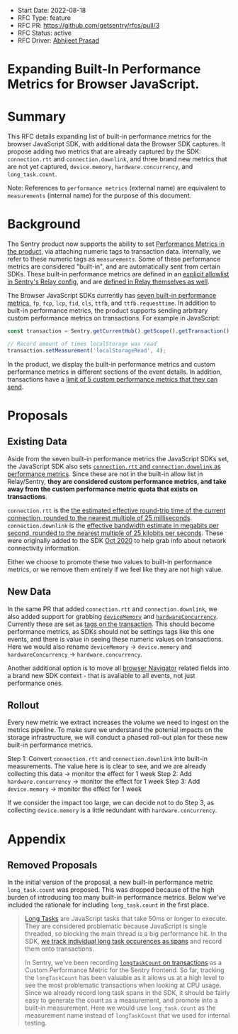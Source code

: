 * Start Date: 2022-08-18
* RFC Type: feature
* RFC PR: https://github.com/getsentry/rfcs/pull/3
* RFC Status: active
* RFC Driver: [Abhijeet Prasad](https://github.com/AbhiPrasad)

# Expanding Built-In Performance Metrics for Browser JavaScript.

# Summary

This RFC details expanding list of built-in performance metrics for the browser JavaScript SDK, with additional data the Browser SDK captures. It propose adding two metrics that are already captured by the SDK: `connection.rtt` and `connection.downlink`, and three brand new metrics that are not yet captured, `device.memory`, `hardware.concurrency`, and `long_task.count`.

Note: References to `performance metrics` (external name) are equivalent to `measurements` (internal name) for the purpose of this document.

# Background

The Sentry product now supports the ability to set [Performance Metrics in the product](https://docs.sentry.io/product/sentry-basics/metrics), via attaching numeric tags to transaction data. Internally, we refer to these numeric tags as `measurements`. Some of these performance metrics are considered "built-in", and are automatically sent from certain SDKs. These built-in performance metrics are defined in an [explicit allowlist in Sentry's Relay config](https://github.com/getsentry/sentry/blob/dddb995d6f33527cc5fd2b6c6d484b29bb02253d/src/sentry/relay/config/__init__.py#L407-L428), and are [defined in Relay themselves as well](https://github.com/getsentry/relay/blob/4f3e224d5eeea8922fe42163552e8f20db674e86/relay-server/src/metrics_extraction/transactions.rs#L270-L276). 

The Browser JavaScript SDKs currently has [seven built-in performance metrics](https://docs.sentry.io/platforms/javascript/performance/instrumentation/performance-metrics/), `fp`, `fcp`, `lcp`, `fid`, `cls`, `ttfb`, and `ttfb.requesttime`. In addition to built-in performance metrics, the product supports sending arbitrary custom performance metrics on transactions. For example in JavaScript:

```ts
const transaction = Sentry.getCurrentHub().getScope().getTransaction();

// Record amount of times localStorage was read
transaction.setMeasurement('localStorageRead', 4);
```

In the product, we display the built-in performance metrics and custom performance metrics in different sections of the event details. In addition, transactions have a [limit of 5 custom performance metrics that they can send](https://github.com/getsentry/sentry/blob/dddb995d6f33527cc5fd2b6c6d484b29bb02253d/src/sentry/relay/config/__init__.py#L430-L431).

# Proposals

## Existing Data

Aside from the seven built-in performance metrics the JavaScript SDKs set, the JavaScript SDK also sets [`connection.rtt` and `connection.downlink` as performance metrics](https://github.com/getsentry/sentry-javascript/blob/74db5275d8d5a28cfb18c5723575ea04c5ed5f02/packages/tracing/src/browser/metrics/index.ts#L396-L402). Since these are not in the built-in allow list in Relay/Sentry, **they are considered custom performance metrics, and take away from the custom performance metric quota that exists on transactions**.

`connection.rtt` is the [the estimated effective round-trip time of the current connection, rounded to the nearest multiple of 25 milliseconds](https://developer.mozilla.org/en-US/docs/Web/API/NetworkInformation/rtt). `connection.downlink` is the [effective bandwidth estimate in megabits per second, rounded to the nearest multiple of 25 kilobits per seconds](https://developer.mozilla.org/en-US/docs/Web/API/NetworkInformation/downlink). These were originally added to the SDK [Oct 2020](https://github.com/getsentry/sentry-javascript/pull/2966) to help grab info about network connectivity information.

Either we choose to promote these two values to built-in performance metrics, or we remove them entirely if we feel like they are not high value.

## New Data

In the same PR that added `connection.rtt` and `connection.downlink`, we also added support for grabbing [`deviceMemory`](https://developer.mozilla.org/en-US/docs/Web/API/Navigator/deviceMemory) and [`hardwareConcurrency`](https://developer.mozilla.org/en-US/docs/Web/API/Navigator/hardwareConcurrency). Currently these are set as [tags on the transaction](https://github.com/getsentry/sentry-javascript/blob/74db5275d8d5a28cfb18c5723575ea04c5ed5f02/packages/tracing/src/browser/metrics/index.ts#L405-L411). This should become performance metrics, as SDKs should not be settings tags like this one events, and there is value in seeing these numeric values on transactions. Here we would also rename `deviceMemory` -> `device.memory` and `hardwareConcurrency` -> `hardware.concurrency`.

Another additional option is to move all [browser Navigator](https://developer.mozilla.org/en-US/docs/Web/API/Navigator) related fields into a brand new SDK context - that is avaliable to all events, not just performance ones.

<!--  -->

## Rollout

Every new metric we extract increases the volume we need to ingest on the metrics pipeline. To make sure we understand the potenial impacts on the storage infrastructure, we will conduct a phased roll-out plan for these new built-in performance metrics.

Step 1: Convert `connection.rtt` and `connection.downlink` into built-in measurements. The value here is is clear to see, and we are already collecting this data -> monitor the effect for 1 week
Step 2: Add `hardware.concurrency` -> monitor the effect for 1 week
Step 3: Add `device.memory` -> monitor the effect for 1 week

If we consider the impact too large, we can decide not to do Step 3, as collecting `device.memory` is a little redundant with `hardware.concurrency`.

# Appendix

## Removed Proposals

In the initial version of the proposal, a new built-in performance metric `long_task.count` was proposed. This was dropped because of the high burden of introducing too many built-in performance metrics. Below we've included the rationale for including `long_task.count` in the first place.

> [Long Tasks](https://developer.mozilla.org/en-US/docs/Web/API/Long_Tasks_API) are JavaScript tasks that take 50ms or longer to execute. They are considered problematic because JavaScript is single threaded, so blocking the main thread is a big performance hit. In the SDK, [we track individual long task occurences as spans](https://github.com/getsentry/sentry-javascript/blob/74db5275d8d5a28cfb18c5723575ea04c5ed5f02/packages/tracing/src/browser/metrics/index.ts#L54-L59) and record them onto transactions.
>
> In Sentry, we've been recording [`longTaskCount` on transactions](https://github.com/getsentry/sentry/blob/20780a5bdd988daa44825ce3c295452c280a9add/static/app/utils/performanceForSentry.tsx#L125) as a Custom Performance Metric for the Sentry frontend. So far, tracking the `longTaskCount` has been valuable as it allows us at a high level to see the most problematic transactions when looking at CPU usage. Since we already record long task spans in the SDK, it should be fairly easy to generate the count as a measurement, and promote into a built-in measurement. Here we would use `long_task.count` as the measurement name instead of `longTaskCount` that we used for internal testing.

